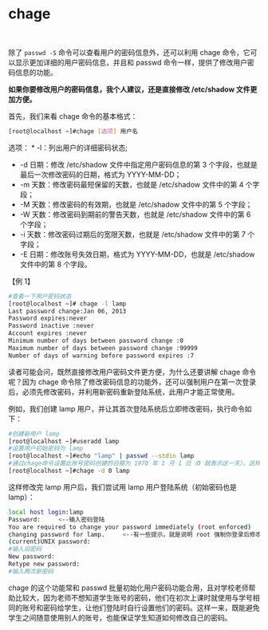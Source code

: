 # chage

‍

除了 `passwd -S`​ 命令可以查看用户的密码信息外，还可以利用 chage 命令，它可以显示更加详细的用户密码信息，并且和 passwd 命令一样，提供了修改用户密码信息的功能。

**如果你要修改用户的密码信息，我个人建议，还是直接修改 /etc/shadow 文件更加方便。**

首先，我们来看 chage 命令的基本格式：

```bash
[root@localhost ~]#chage [选项] 用户名
```

选项： *  -l：列出用户的详细密码状态;

* -d 日期：修改 /etc/shadow 文件中指定用户密码信息的第 3 个字段，也就是最后一次修改密码的日期，格式为 YYYY-MM-DD；
* -m 天数：修改密码最短保留的天数，也就是 /etc/shadow 文件中的第 4 个字段；
* -M 天数：修改密码的有效期，也就是 /etc/shadow 文件中的第 5 个字段；
* -W 天数：修改密码到期前的警告天数，也就是 /etc/shadow 文件中的第 6 个字段；
* -i 天数：修改密码过期后的宽限天数，也就是 /etc/shadow 文件中的第 7 个字段；
* -E 日期：修改账号失效日期，格式为 YYYY-MM-DD，也就是 /etc/shadow 文件中的第 8 个字段。

【例 1】

```bash
#查看一下用户密码状态
[root@localhost ~]# chage -l lamp
Last password change:Jan 06, 2013
Password expires:never
Password inactive :never
Account expires :never
Minimum number of days between password change :0
Maximum number of days between password change :99999
Number of days of warning before password expires :7
```

读者可能会问，既然直接修改用户密码文件更方便，为什么还要讲解 chage 命令呢？因为 chage 命令除了修改密码信息的功能外，还可以强制用户在第一次登录后，必须先修改密码，并利用新密码重新登陆系统，此用户才能正常使用。

例如，我们创建 lamp 用户，并让其首次登陆系统后立即修改密码，执行命令如下：

```bash
#创建新用户 lamp
[root@localhost ~]#useradd lamp
#设置用户初始密码为 lamp
[root@localhost ~]#echo "lamp" | passwd --stdin lamp
#通过chage命令设置此账号密码创建的日期为 1970 年 1 月 1 日（0 就表示这一天），这样用户登陆后就必须修改密码
[root@localhost ~]#chage -d 0 lamp
```

这样修改完 lamp 用户后，我们尝试用 lamp 用户登陆系统（初始密码也是 lamp）：

```bash
local host login:lamp
Password:     <--输入密码登陆
You are required to change your password immediately (root enforced)
changing password for lamp.     <--有一些提示，就是说明 root 强制你登录后修改密码
(current)UNIX password:
#输入旧密码
New password:
Retype new password:
#输入两次新密码
```

chage 的这个功能常和 passwd  批量初始化用户密码功能合用，且对学校老师帮助比较大，因为老师不想知道学生账号的密码，他们在初次上课时就使用与学号相同的账号和密码给学生，让他们登陆时自行设置他们的密码。这样一来，既能避免学生之间随意使用别人的账号，也能保证学生知道如何修改自己的密码。
